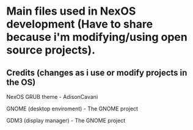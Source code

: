 # Main files used in NexOS development (Have to share because i'm modifying/using open source projects).

## Credits (changes as i use or modify projects in the OS)

NexOS GRUB theme - AdisonCavani

GNOME (desktop enviroment) - The GNOME project

GDM3 (display manager) - The GNOME project
